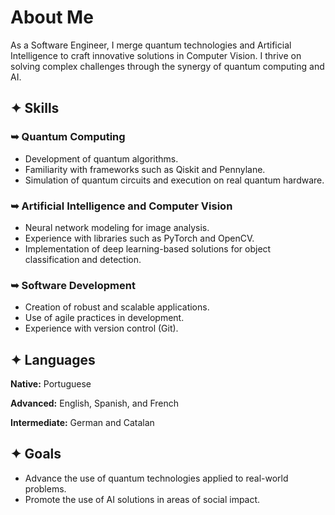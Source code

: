 # About Me

As a Software Engineer, I merge quantum technologies and Artificial Intelligence to craft innovative solutions in Computer Vision. I thrive on solving complex challenges through the synergy of quantum computing and AI.

## ✦ Skills

### ➥ Quantum Computing
- Development of quantum algorithms.
- Familiarity with frameworks such as Qiskit and Pennylane.
- Simulation of quantum circuits and execution on real quantum hardware.

### ➥ Artificial Intelligence and Computer Vision
- Neural network modeling for image analysis.
- Experience with libraries such as PyTorch and OpenCV.
- Implementation of deep learning-based solutions for object classification and detection.

### ➥ Software Development
- Creation of robust and scalable applications.
- Use of agile practices in development.
- Experience with version control (Git).

## ✦ Languages

**Native:** Portuguese 

**Advanced:** English, Spanish, and French

**Intermediate:** German and Catalan

## ✦ Goals

- Advance the use of quantum technologies applied to real-world problems.
- Promote the use of AI solutions in areas of social impact.






